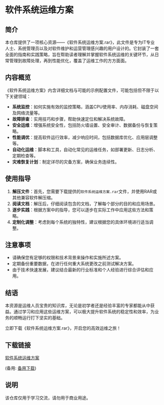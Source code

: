 # 软件系统运维方案

## 简介

本仓库提供了一项核心资源——《软件系统运维方案.rar》，此文件是专为IT专业人士、系统管理员以及对软件维护和运营管理感兴趣的用户设计的。它封装了一套全面的指南和实践策略，旨在帮助读者理解并掌握软件系统运维的关键环节，从日常管理到故障处理，再到性能优化，覆盖了运维工作的方方面面。

## 内容概览

《软件系统运维方案》内含详细文档与可能的示例配置文件，可能包括但不限于以下关键领域：

- **系统监控**：如何实施有效的监控策略，涵盖CPU使用率、内存消耗、磁盘空间及网络流量等。
- **故障排查**：实用技巧和步骤，帮助快速定位和解决系统故障。
- **安全运维**：增强系统安全性，包括防火墙设置、安全审计、数据备份与恢复策略。
- **性能调优**：提高软件运行效率，减少响应时间，包括数据库优化、应用层调整等。
- **自动化运维**：脚本和工具，自动化常见的运维任务，如部署更新、日志分析、定期检查等。
- **灾难恢复计划**：制定详尽的灾备方案，确保业务连续性。

## 使用指导

1. **解压文件**：首先，您需要下载提供的`软件系统运维方案.rar`文件，并使用RAR或其他兼容软件解压缩。
2. **阅读文档**：解压后，仔细阅读包含的文档，了解每个部分的目的和应用场景。
3. **逐步实践**：根据方案中的指导，您可以逐步在实际工作中应用这些方法和策略。
4. **定制化调整**：考虑到每个系统的独特性，建议根据您的具体环境进行适当调整。

## 注意事项

- 请确保您有足够的权限和技术背景来操作和实施所述方案。
- 定期备份重要数据，在进行任何重大系统更改之前测试解决方案。
- 由于技术快速发展，建议结合最新的行业标准和个人经验进行综合评估和应用。

## 结语

本资源是运维人员宝贵的知识库，无论是初学者还是经验丰富的专家都能从中获益。通过学习和应用这些运维方案，可以极大提升软件系统的稳定性和效率，为业务的顺畅运行打下坚实的基础。

立即下载《软件系统运维方案.rar》，开启您的高效运维之旅！

## 下载链接
[软件系统运维方案](https://pan.quark.cn/s/da0c157f9630) 

(备用: [备用下载](https://pan.baidu.com/s/1Lh9ph3KARUqcmR5w8MPzJw?pwd=1234))

## 说明

该仓库仅用于学习交流，请勿用于商业用途。
